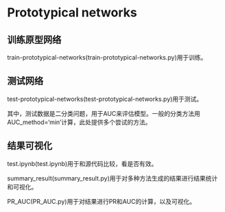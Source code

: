 # Prototypical networks

## 训练原型网络

train-prototypical-networks(train-prototypical-networks.py)用于训练。

## 测试网络

test-prototypical-networks(test-prototypical-networks.py)用于测试。

其中，测试数据是二分类问题，用于AUC来评估模型。一般的分类方法用AUC_method=‘min’计算，此处提供多个尝试的方法。

## 结果可视化

test.ipynb(test.ipynb)用于和源代码比较，看是否有效。

summary_result(summary_result.py)用于对多种方法生成的结果进行结果统计和可视化。

PR_AUC(PR_AUC.py)用于对结果进行PR和AUC的计算，以及可视化。


